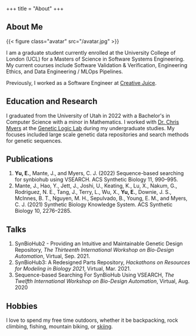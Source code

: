 +++
title = "About"
+++

## About Me

{{< figure class="avatar" src="/avatar.jpg" >}}

I am a graduate student currently enrolled at the University College of London (UCL) for a Masters of Science in Software Systems Engineering. My current courses include Software Validation & Verification, Engineering Ethics, and Data Engineering / MLOps Pipelines.

Previously, I worked as a Software Engineer at [Creative Juice](https://www.linkedin.com/company/getcreativejuice/). 

## Education and Research

I graduated from the University of Utah in 2022 with a Bachelor's in Computer Science with a minor in Mathematics. I worked with [Dr. Chris Myers](https://www.colorado.edu/ecee/chris-myers) at the [Genetic Logic Lab](http://geneticlogiclab.org/) during my undergraduate studies. My focuses included large scale genetic data repositories and search methods for genetic sequences.

## Publications
1. **Yu, E.**, Mante, J., and Myers, C. J. (2022) Sequence-based searching for synbiohub using VSEARCH. ACS Synthetic Biology 11, 990–995.
2. Mante, J., Hao, Y., Jett, J., Joshi, U., Keating, K., Lu, X., Nakum, G., Rodriguez, N. E., Tang, J., Terry, L., Wu, X., **Yu, E.**, Downie, J. S., McInnes, B. T., Nguyen, M. H., Sepulvado, B., Young, E. M., and Myers, C. J. (2021) Synthetic Biology Knowledge System. ACS Synthetic Biology 10, 2276–2285.

## Talks
1. SynBioHub2 - Providing an Intuitive and Maintainable Genetic Design Repository, *The Thirteenth International Workshop on Bio-Design Automation*, Virtual, Sep. 2021.
2. SynBioHub3: A Redesigned Parts Repository, *Hackathons on Resources for Modeling in Biology 2021*, Virtual, Mar. 2021.
3. Sequence-based Searching For SynBioHub Using VSEARCH, *The Twelfth International Workshop on Bio-Design Automation*, Virtual, Aug. 2020

## Hobbies
I love to spend my free time outdoors, whether it be backpacking, rock climbing, fishing, mountain biking, or [skiing](https://www.youtube.com/watch?v=N9IFwDykJag).
